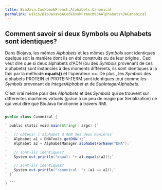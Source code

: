 ```yaml
---
title: BioJava:CookbookFrench:Alphabets:Canonical
permalink: wikis/BioJava%3ACookbookFrench%3AAlphabets%3ACanonical
---
```


Comment savoir si deux Symbols ou Alphabets sont identiques?
------------------------------------------------------------

Dans Biojava, les mêmes *Alphabets* et les mêmes *Symbols* sont
identiques quelque soit la manière dont ils on été construits ou de leur
origine . Ceci veut dire que si deux alphabets d'ADN (ou des *Symbols*
provenant de ces alphabets) sont instanciés à des moments différents,
ils sont identiques à la fois par la méthode **equals()** et l'opérateur
==. De plus , les *Symbols* des alphabets PROTEIN et PROTEIN-TERM sont
identiques tout comme les *Symbols* provenant de *IntegerAlphabet* et de
*SubIntegerAlphabets*.

C'est vrai même pour des *Alphabets* et des *Symbols* qui se trouvent
sur différentes machines virtuels (grâce à un peu de magie par
Serialization) ce qui veut dire que BioJava fonctionne à travers RMI.

```java import org.biojava.bio.symbol.\*; import org.biojava.bio.seq.\*;

public class Canonical {

` public static void main(String[] args) {`

`   // obtenir l'alphabet d'ADN des deux manières`  
`   Alphabet a1 = DNATools.getDNA();`  
`   Alphabet a2 = AlphabetManager.alphabetForName("DNA");`

`   // sont-ils identiques?`  
`   System.out.println("equal: "+ a1.equals(a2));`

`   // sont-ils identiques?`  
`   System.out.println("canonical: "+ (a1 == a2));`  
` }`

} ```
